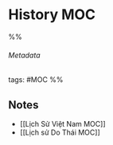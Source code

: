 # History MOC
%% 
###### Metadata
tags: #MOC 
%% 

## Notes
- [[Lịch Sử Việt Nam MOC]]
- [[Lịch sử Do Thái MOC]]



